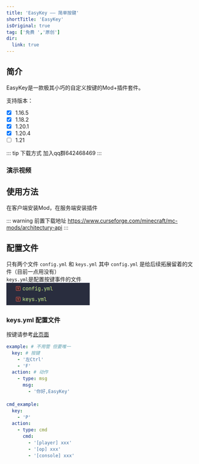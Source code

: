 ```yaml
---
title: 'EasyKey —— 简单按键'
shortTitle: 'EasyKey'
isOriginal: true
tag: ['免费 ','原创']
dir:
  link: true
---
```



## 简介
EasyKey是一款极其小巧的自定义按键的Mod+插件套件。  

支持版本： 
- [x] 1.16.5
- [x] 1.18.2
- [x] 1.20.1
- [x] 1.20.4
- [ ] 1.21

::: tip 下载方式 加入qq群642468469
:::

### 演示视频
<BiliBili bvid="BV1AoxmehEU7" />


## 使用方法
在客户端安装Mod，在服务端安装插件

::: warning 
前置下载地址 https://www.curseforge.com/minecraft/mc-mods/architectury-api
:::

## 配置文件
只有两个文件 `config.yml` 和 `keys.yml`
其中 `config.yml` 是给后续拓展留着的文件（目前一点用没有）  
`keys.yml`是配置按键事件的文件  
![](image.png)


### keys.yml 配置文件

按键请参考[此页面](keys.md)

```yaml
example: # 不用管 但要唯一
  key: # 按键
    - '左Ctrl'
    - 'F'
  action: # 动作
    - type: msg
      msg:
        - '你好,EasyKey'

cmd_example:
  key:
    - 'P'
  action:
    - type: cmd
      cmd:
        - '[player] xxx'
        - '[op] xxx'
        - '[console] xxx'
```